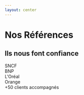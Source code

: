 ```yaml
---
layout: center
---
```


# Nos Références

## Ils nous font confiance

<div class="grid grid-cols-4 gap-8 mt-8 items-center opacity-60">
  <div class="text-center">
    <div class="w-20 h-20 bg-surface border-2 border-border rounded-lg flex items-center justify-center mx-auto mb-2">
      <span class="font-bold text-lg">SNCF</span>
    </div>
  </div>
  <div class="text-center">
    <div class="w-20 h-20 bg-surface border-2 border-border rounded-lg flex items-center justify-center mx-auto mb-2">
      <span class="font-bold text-lg">BNP</span>
    </div>
  </div>
  <div class="text-center">
    <div class="w-20 h-20 bg-surface border-2 border-border rounded-lg flex items-center justify-center mx-auto mb-2">
      <span class="font-bold text-lg">L'Oréal</span>
    </div>
  </div>
  <div class="text-center">
    <div class="w-20 h-20 bg-surface border-2 border-border rounded-lg flex items-center justify-center mx-auto mb-2">
      <span class="font-bold text-lg">Orange</span>
    </div>
  </div>
</div>

<div class="mt-8">
  <OctoBadge variant="primary" size="lg">+50 clients accompagnés</OctoBadge>
</div>